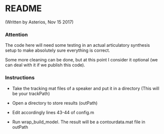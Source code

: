 # README #

(Written by Asterios, Nov 15 2017)

### Attention ###

The code here will need some testing in an actual articulatory synthesis setup to make absolutely sure everything is correct.

Some more cleaning can be done, but at this point I consider it optional (we can deal with it if we publish this code).

### Instructions ###

* Take the tracking mat files of a speaker and put it in a directory (This will be your trackPath)
* Open a directory to store results (outPath)
* Edit accordingly lines 43-44 of config.m

* Run wrap_build_model. The result will be a contourdata.mat file in outPath
